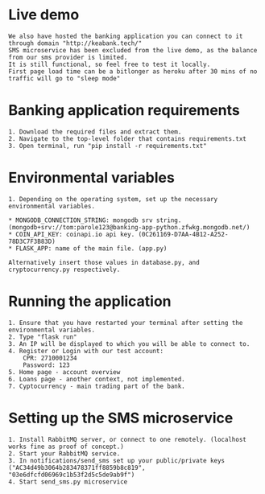 # Live demo
    We also have hosted the banking application you can connect to it through domain "http://keabank.tech/"
    SMS microservice has been excluded from the live demo, as the balance from our sms provider is limited.
    It is still functional, so feel free to test it locally.
    First page load time can be a bitlonger as heroku after 30 mins of no traffic will go to "sleep mode"


# Banking application requirements

    1. Download the required files and extract them.
    2. Navigate to the top-level folder that contains requirements.txt
    3. Open terminal, run "pip install -r requirements.txt"

# Environmental variables

    1. Depending on the operating system, set up the necessary environmental variables.

    * MONGODB_CONNECTION_STRING: mongodb srv string. (mongodb+srv://tom:parole123@banking-app-python.zfwkg.mongodb.net/)
    * COIN_API_KEY: coinapi.io api key. (0C261169-D7AA-4B12-A252-78D3C7F3B83D)
    * FLASK_APP: name of the main file. (app.py)

    Alternatively insert those values in database.py, and cryptocurrency.py respectively.

# Running the application

    1. Ensure that you have restarted your terminal after setting the environmental variables.
    2. Type "flask run"
    3. An IP will be displayed to which you will be able to connect to.
    4. Register or Login with our test account:
        CPR: 2710001234
        Password: 123
    5. Home page - account overview
    6. Loans page - another context, not implemented.
    7. Cyptocurrency - main trading part of the bank.

# Setting up the SMS microservice

    1. Install RabbitMQ server, or connect to one remotely. (localhost works fine as proof of concept.)
    2. Start your RabbitMQ service.
    3. In notifications/send_sms set up your public/private keys 
    ("AC34d49b3064b283478371ff8859b8c819", "03e6dfcfd06969c1b53f2d5c5de9ab9f")
    4. Start send_sms.py microservice


